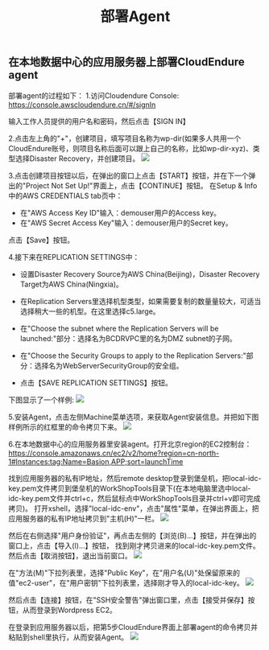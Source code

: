 ﻿---
title: "部署Agent"
chapter: false
weight: 41
---

## 在本地数据中心的应用服务器上部署CloudEndure agent

部署agent的过程如下：
1.访问Cloudendure Console: https://console.awscloudendure.cn/#/signIn

输入工作人员提供的用户名和密码，然后点击【SIGN IN】

2.点击左上角的"+"，创建项目，填写项目名称为wp-dir(如果多人共用一个CloudEndure账号，则项目名称后面可以跟上自己的名称，比如wp-dir-xyz)、类型选择Disaster Recovery，并创建项目。
![](/images/SyncWithCloudEndure/createProject.png)

3.点击创建项目按钮以后，在弹出的窗口上点击【START】按钮，并在下一个弹出的"Project Not Set Up!"界面上，点击【CONTINUE】按钮。
在Setup & Info中的AWS CREDENTIALS tab页中：

* 在"AWS Access Key ID"输入：demouser用户的Access key。
* 在"AWS Secret Access Key"输入：demouser用户的Secret key。

点击【Save】按钮。

4.接下来在REPLICATION SETTINGS中：

* 设置Disaster Recovery Source为AWS China(Beijing)，Disaster Recovery Target为AWS China(Ningxia)。

* 在Replication Servers里选择机型类型，如果需要复制的数量量较大，可适当选择稍大一些的机型。在这里选择c5.large。

* 在"Choose the subnet where the Replication Servers will be launched:"部分：选择名为BCDRVPC里的名为DMZ subnet的子网。

* 在"Choose the Security Groups to apply to the Replication Servers:"部分：选择名为WebServerSecurityGroup的安全组。

* 点击【SAVE REPLICATION SETTINGS】按钮。

下图显示了一个样例:
![](/images/SyncWithCloudEndure/replicationSettings.png)

5.安装Agent，点击左侧Machine菜单选项，来获取Agent安装信息。并把如下图样例所示的红框里的命令拷贝下来。
![](/images/SyncWithCloudEndure/installAgent1.png)

6.在本地数据中心的应用服务器里安装agent。打开北京region的EC2控制台：https://console.amazonaws.cn/ec2/v2/home?region=cn-north-1#Instances:tag:Name=Basion,APP;sort=launchTime

找到应用服务器的私有IP地址，然后remote desktop登录到堡垒机，把local-idc-key.pem文件拷贝到堡垒机的WorkShopTools目录下(在本地电脑里选中local-idc-key.pem文件并ctrl+c，然后鼠标点中WorkShopTools目录并ctrl+v即可完成拷贝)。
打开xshell，选择"local-idc-env"，点击"属性"菜单，在弹出界面上，把应用服务器的私有IP地址拷贝到"主机(H)"一栏。
![](/images/SyncWithCloudEndure/inputSourceIP.png)

然后在右侧选择"用户身份验证"，再点击左侧的【浏览(B)...】按钮，并在弹出的窗口上，点击【导入(I)...】按钮，
找到刚才拷贝进来的local-idc-key.pem文件。然后点击【取消按钮】，退出当前窗口。
![](/images/SyncWithCloudEndure/importKey.png)

在"方法(M)"下拉列表里，选择"Public Key"，在"用户名(U)"处保留原来的值"ec2-user"，在"用户密钥"下拉列表里，选择刚才导入的local-idc-key。
![](/images/SyncWithCloudEndure/loginEC2.png)

然后点击【连接】按钮，在"SSH安全警告"弹出窗口里，点击【接受并保存】按钮，从而登录到Wordpress EC2。

在登录到应用服务器以后，把第5步CloudEndure界面上部署agent的命令拷贝并粘贴到shell里执行，从而安装Agent。
![](/images/SyncWithCloudEndure/installAgent2.png)

